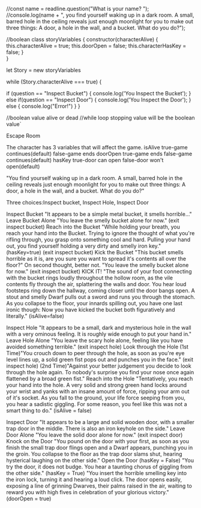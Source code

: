 
//const name = readline.question("What is your name? ");
//console.log(name + ", you find yourself waking up in a dark room.  A small, barred hole in the ceiling reveals just enough moonlight for you to make out three things: A door, a hole in the wall, and a bucket.  What do you do?");

//boolean
class storyVariables {
    constructor(characterAlive) {
        this.characterAlive = true;
        this.doorOpen = false;
        this.characterHasKey = false;
    }    
}

let Story = new storyVariables

while (Story.characterAlive === true) {


if (question == "Inspect Bucket") {
  console.log('You Inspect the Bucket');
} else if(question == "Inspect Door") {
  console.log('You Inspect the Door');
} else {
    console.log("Error!")
}
}



//boolean value alive or dead
//while loop stopping value will be the boolean value`

Escape Room

The character has 3 variables that will affect the game.
    isAlive
        true-game continues(default)
        false-game ends
    doorOpen
        true-game ends
        false-game continues(default)
    hasKey
        true-door can open
        false-door won't open(default)

"You find yourself waking up in a dark room.  A small, barred hole in the ceiling reveals just enough moonlight for you to make out three things: A door, a hole in the wall, and a bucket.  What do you do?"
      
Three choices:Inspect bucket, Inspect Hole, Inspect Door

Inspect Bucket
    "It appears to be a simple metal bucket, it smells horrible..."
        Leave Bucket Alone
            "You leave the smelly bucket alone for now." (exit inspect bucket)
        Reach into the Bucket
            "While holding your breath, you reach your hand into the Bucket.  Trying to ignore the thought of what you're rifling through, you grasp onto something cool and hard.  Pulling your hand out, you find yourself holding a very dirty and smelly iron key." (hasKey=true) (exit inspect bucket)
        Kick the Bucket
            "This bucket smells horrible as it is, are you sure you want to spread it's contents all over the floor?"
                On second thought, better not.
                    "You leave the smelly bucket alone for now." (exit inspect bucket)
                KICK IT!
                    "The sound of your foot connecting with the bucket rings loudly throughout the hollow room, as the vile contents fly through the air, splattering the walls and door.  You hear loud footsteps ring down the hallway, coming closer until the door bangs open. A stout and smelly Dwarf pulls out a sword and runs you through the stomach.  As you collapse to the floor, your innards spilling out, you have one last ironic though: Now you have kicked the bucket both figuratively and literally." (isAlive=false)

Inspect Hole
    "It appears to be a small, dark and mysterious hole in the wall with a very ominous feeling.  It is roughly wide enough to put your hand in."
        Leave Hole Alone
            "You leave the scary hole alone, feeling like you have avoided something terrible." (exit inspect hole)
        Look through the Hole 
            (1st Time)"You crouch down to peer through the hole, as soon as you're eye level lines up, a solid green fist pops out and punches you in the face." (exit inspect hole)
            (2nd Time)"Against your better judgement you decide to look through the hole again.  To nobody's surprise you find your nose once again flattened by a broad green fist."
        Reach into the Hole
            "Tentatively, you reach your hand into the hole.  A very solid and strong green hand locks around your wrist and yanks with an insane amount of force, ripping your arm out of it's socket.  As you fall to the ground, your life force seeping from you, you hear a sadistic giggling.  For some reason, you feel like this was not a smart thing to do." (isAlive = false)
            
Inspect Door
    "It appears to be a large and solid wooden door, with a smaller trap door in the middle.  There is also an iron keyhole on the side."
        Leave Door Alone
            "You leave the solid door alone for now." (exit inspect door)
        Knock on the Door
            "You pound on the door with your first, as soon as you finish the small trap door flings open and a Dwarf appears, punching you in the groin.  You collapse to the floor as the trap door slams shut, hearing hysterical laughing on the other side."
        Open the Door
            (hasKey = False) "You try the door, it does not budge.  You hear a taunting chorus of giggling from the other side."
            (hasKey = True) "You insert the horrible smelling key into the iron lock, turning it and hearing a loud click.  The door opens easily, exposing a line of grinning Dwarves, their palms raised in the air, waiting to reward you with high fives in celebration of your glorious victory." (doorOpen = true)
